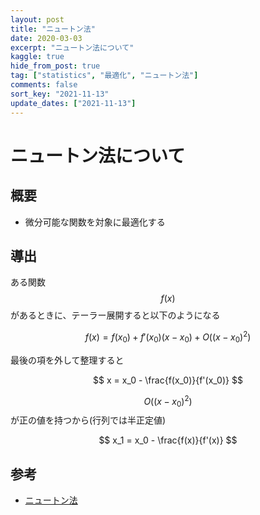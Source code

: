 ```yaml
---
layout: post
title: "ニュートン法"
date: 2020-03-03
excerpt: "ニュートン法について"
kaggle: true
hide_from_post: true
tag: ["statistics", "最適化", "ニュートン法"]
comments: false
sort_key: "2021-11-13"
update_dates: ["2021-11-13"]
---
```


# ニュートン法について

## 概要
 - 微分可能な関数を対象に最適化する

## 導出

ある関数$$f(x)$$があるときに、テーラー展開すると以下のようになる

$$
f(x) = f(x_0) + f'(x_0)(x - x_0) + O((x-x_0)^2)
$$

最後の項を外して整理すると

$$
x = x_0 - \frac{f(x_0)}{f'(x_0)}
$$

$$O((x-x_0)^2)$$が正の値を持つから(行列では半正定値)

$$
x_1 = x_0 - \frac{f(x)}{f'(x)}
$$

## 参考
 - [ニュートン法](https://ja.wikipedia.org/wiki/%E3%83%8B%E3%83%A5%E3%83%BC%E3%83%88%E3%83%B3%E6%B3%95)
